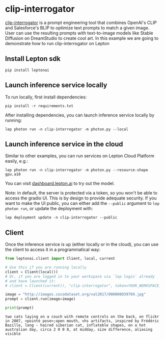 # clip-interrogator

[clip-interrogator](https://github.com/pharmapsychotic/clip-interrogator) is a prompt engineering tool that combines OpenAI's CLIP and Salesforce's BLIP to optimize text prompts to match a given image. User can use the resulting prompts with text-to-image models like Stable Diffusion on DreamStudio to create cool art. In this example we are going to demonstrate how to run clip-interrogator on Lepton

## Install Lepton sdk
```shell
pip install leptonai
```

## Launch inference service locally

To run locally, first install dependencies:
```shell
pip install -r requirements.txt
```

After installing dependencies, you can launch inference service locally by running:

```shell
lep photon run -n clip-interrogator -m photon.py --local
```

## Launch inference service in the cloud

Similar to other examples, you can run services on Lepton Cloud Platform easily, e.g.:

```shell
lep photon run -n clip-interrogator -m photon.py --resource-shape gpu.a10
```

You can visit [dashboard.lepton.ai](https://dashboard.lepton.ai/) to try out the model.

Note: in default, the server is protected via a token, so you won't be able to access the gradio UI. This is by design to provide adequate security. If you want to make the UI public, you can either add the `--public` argument to `lep photon run`, or update the deployment with:

```shell
lep deployment update -n clip-interrogator --public
```

## Client

Once the inference service is up (either locally or in the cloud), you can use the client to access it in a programmatical way:

```python
from leptonai.client import Client, local, current

# Use this if you are running locally
client = Client(local())
# Or, if you are logged in to your workspace via `lep login` already
# and have launched it:
# client = Client(current(), "clip-interrogator", token=YOUR_WORKSPACE_TOKEN)
```

```python
image = "http://images.cocodataset.org/val2017/000000039769.jpg"
prompt = client.run(image=image)

print(prompt)
```

```
two cats laying on a couch with remote controls on the back, on flickr in 2007, <pointé pose>;open mouth, vhs artifacts, inspired by Frédéric Bazille, long - haired siberian cat, inflateble shapes, on a hot australian day, circa 2 0 0 8, at midday, size difference, aliasing visible
```
